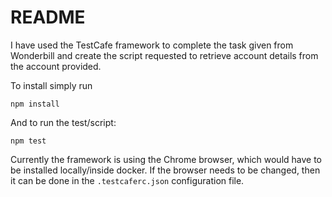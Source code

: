 # README #

I have used the TestCafe framework to complete the task given from Wonderbill and create the script requested to retrieve account details from the account provided.

To install simply run 
```
npm install
```

And to run the test/script:
```
npm test
```

Currently the framework is using the Chrome browser, which would have to be installed locally/inside docker. If the browser needs to be changed, then it can be done in the `.testcaferc.json` configuration file.